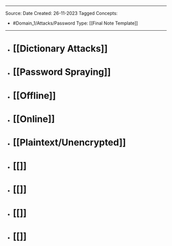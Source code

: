 - - -
Source:
Date Created:  26-11-2023
Tagged Concepts:
- #Domain_1/Attacks/Password 
Type: [[Final Note Template]]
- - - 

- # [[Dictionary Attacks]]
- # [[Password Spraying]]
- # [[Offline]]
- # [[Online]]
- # [[Plaintext/Unencrypted]]
- # [[]]
- # [[]]
- # [[]]
- # [[]]